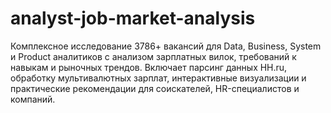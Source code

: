 # analyst-job-market-analysis
Комплексное исследование 3786+ вакансий для Data, Business, System и Product аналитиков с анализом зарплатных вилок, требований к навыкам и рыночных трендов. Включает парсинг данных HH.ru, обработку мультивалютных зарплат, интерактивные визуализации и практические рекомендации для соискателей, HR-специалистов и компаний.
